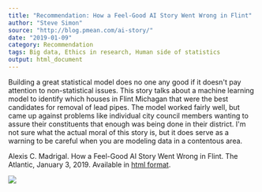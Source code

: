```yaml
---
title: "Recommendation: How a Feel-Good AI Story Went Wrong in Flint"
author: "Steve Simon"
source: "http://blog.pmean.com/ai-story/"
date: "2019-01-09"
category: Recommendation
tags: Big data, Ethics in research, Human side of statistics
output: html_document
---
```


Building a great statistical model does no one any good if it doesn't
pay attention to non-statistical issues. This story talks about a
machine learning model to identify which houses in Flint Michagan that
were the best candidates for removal of lead pipes. The model worked
fairly well, but came up against problems like individual city council
members wanting to assure their constituents that enough was being done
in their district. I'm not sure what the actual moral of this story is,
but it does serve as a warning to be careful when you are modeling data
in a contentous area.

<!---More--->

Alexis C. Madrigal. How a Feel-Good AI Story Went Wrong in Flint. The
Atlantic, January 3, 2019. Available in [html
format](https://www.theatlantic.com/technology/archive/2019/01/how-machine-learning-found-flints-lead-pipes/578692/).

![](http://www.pmean.com/images/ai-story01.png)




